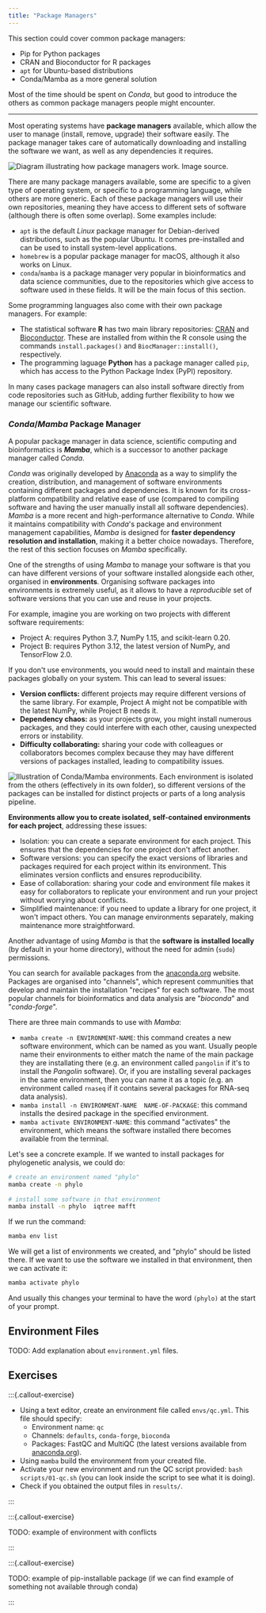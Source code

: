 ```yaml
---
title: "Package Managers"
---
```


This section could cover common package managers: 

- Pip for Python packages
- CRAN and Bioconductor for R packages
- `apt` for Ubuntu-based distributions
- Conda/Mamba as a more general solution

Most of the time should be spent on _Conda_, but good to introduce the others as common package managers people might encounter. 

----

Most operating systems have **package managers** available, which allow the user to manage (install, remove, upgrade) their software easily. 
The package manager takes care of automatically downloading and installing the software we want, as well as any dependencies it requires.

![Diagram illustrating how package managers work. [Image source](https://itsfoss.com/package-manager/).](https://itsfoss.com/content/images/wordpress/2020/10/linux-package-manager-explanation.png)

There are many package managers available, some are specific to a given type of operating system, or specific to a programming language, while others are more generic.
Each of these package managers will use their own repositories, meaning they have access to different sets of software (although there is often some overlap). 
Some examples include: 

- `apt` is the default _Linux_ package manager for Debian-derived distributions, such as the popular Ubuntu. It comes pre-installed and can be used to install system-level applications.
- `homebrew` is a popular package manager for macOS, although it also works on Linux.
- `conda`/`mamba` is a package manager very popular in bioinformatics and data science communities, due to the repositories which give access to software used in these fields. It will be the main focus of this section.

Some programming languages also come with their own package managers.
For example: 

- The statistical software **R** has two main library repositories: [CRAN](https://cran.r-project.org/web/packages/) and [Bioconductor](https://bioconductor.org/). These are installed from within the R console using the commands `install.packages()` and `BiocManager::install()`, respectively. 
- The programming laguage **Python** has a package manager called `pip`, which has access to the Python Package Index (PyPI) repository.

In many cases package managers can also install software directly from code repositories such as GitHub, adding further flexibility to how we manage our scientific software. 


### _Conda_/_Mamba_ Package Manager

A popular package manager in data science, scientific computing and bioinformatics is **_Mamba_**, which is a successor to another package manager called _Conda_.

_Conda_ was originally developed by [Anaconda](https://anaconda.org/) as a way to simplify the creation, distribution, and management of software environments containing different packages and dependencies. 
It is known for its cross-platform compatibility and relative ease of use (compared to compiling software and having the user manually install all software dependencies). 
_Mamba_ is a more recent and high-performance alternative to _Conda_. 
While it maintains compatibility with _Conda_'s package and environment management capabilities, _Mamba_ is designed for **faster dependency resolution and installation**, making it a better choice nowadays. 
Therefore, the rest of this section focuses on _Mamba_ specifically.

One of the strengths of using _Mamba_ to manage your software is that you can have different versions of your software installed alongside each other, organised in **environments**. 
Organising software packages into environments is extremely useful, as it allows to have a _reproducible_ set of software versions that you can use and reuse in your projects. 

For example, imagine you are working on two projects with different software requirements:

- Project A: requires Python 3.7, NumPy 1.15, and scikit-learn 0.20.
- Project B: requires Python 3.12, the latest version of NumPy, and TensorFlow 2.0.

If you don't use environments, you would need to install and maintain these packages globally on your system. 
This can lead to several issues:

- **Version conflicts:** different projects may require different versions of the same library. For example, Project A might not be compatible with the latest NumPy, while Project B needs it.
- **Dependency chaos:** as your projects grow, you might install numerous packages, and they could interfere with each other, causing unexpected errors or instability.
- **Difficulty collaborating:** sharing your code with colleagues or collaborators becomes complex because they may have different versions of packages installed, leading to compatibility issues.

![Illustration of _Conda_/_Mamba_ environments. Each environment is isolated from the others (effectively in its own folder), so different versions of the packages can be installed for distinct projects or parts of a long analysis pipeline.](images/conda_environments.svg)

**Environments allow you to create isolated, self-contained environments for each project**, addressing these issues:

- Isolation: you can create a separate environment for each project. This ensures that the dependencies for one project don't affect another.
- Software versions: you can specify the exact versions of libraries and packages required for each project within its environment. This eliminates version conflicts and ensures reproducibility.
- Ease of collaboration: sharing your code and environment file makes it easy for collaborators to replicate your environment and run your project without worrying about conflicts.
- Simplified maintenance: if you need to update a library for one project, it won't impact others. You can manage environments separately, making maintenance more straightforward.

Another advantage of using _Mamba_ is that the **software is installed locally** (by default in your home directory), without the need for admin (`sudo`) permissions. 

You can search for available packages from the [anaconda.org](https://anaconda.org/) website. 
Packages are organised into "channels", which represent communities that develop and maintain the installation "recipes" for each software. 
The most popular channels for bioinformatics and data analysis are "_bioconda_" and "_conda-forge_". 

There are three main commands to use with _Mamba_:

- `mamba create -n ENVIRONMENT-NAME`: this command creates a new software environment, which can be named as you want. Usually people name their environments to either match the name of the main package they are installating there (e.g. an environment called `pangolin` if it's to install the _Pangolin_ software). Or, if you are installing several packages in the same environment, then you can name it as a topic (e.g. an environment called `rnaseq` if it contains several packages for RNA-seq data analysis).
- `mamba install -n ENVIRONMENT-NAME  NAME-OF-PACKAGE`: this command installs the desired package in the specified environment. 
- `mamba activate ENVIRONMENT-NAME`: this command "activates" the environment, which means the software installed there becomes available from the terminal. 

Let's see a concrete example. 
If we wanted to install packages for phylogenetic analysis, we could do: 


```bash
# create an environment named "phylo"
mamba create -n phylo
 
# install some software in that environment
mamba install -n phylo  iqtree mafft
```

If we run the command: 

```bash
mamba env list
```

We will get a list of environments we created, and "phylo" should be listed there. 
If we want to use the software we installed in that environment, then we can activate it: 

```bash
mamba activate phylo
```

And usually this changes your terminal to have the word `(phylo)` at the start of your prompt. 


## Environment Files

TODO: Add explanation about `environment.yml` files. 



## Exercises

:::{.callout-exercise}

- Using a text editor, create an environment file called `envs/qc.yml`. This file should specify: 
  - Environment name: `qc`
  - Channels: `defaults`, `conda-forge`, `bioconda`
  - Packages: FastQC and MultiQC (the latest versions available from [anaconda.org](https://anaconda.org/)).
- Using `mamba` build the environment from your created file.
- Activate your new environment and run the QC script provided: `bash scripts/01-qc.sh` (you can look inside the script to see what it is doing).
- Check if you obtained the output files in `results/`.

:::


:::{.callout-exercise}

TODO: example of environment with conflicts

:::


:::{.callout-exercise}

TODO: example of pip-installable package (if we can find example of something not available through conda)

:::
